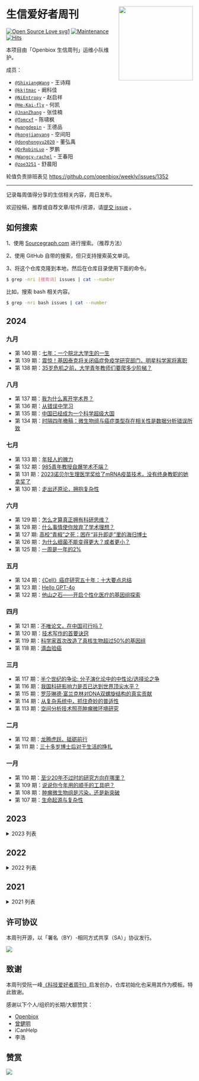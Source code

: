 # 生信爱好者周刊 <img src="https://raw.githubusercontent.com/openbiox/wiki/master/static/img/logo-long.png" align="right" width="200"/>

[![Open Source Love svg1](https://badges.frapsoft.com/os/v1/open-source.svg?v=103)](https://github.com/ellerbrock/open-source-badges/)
[![Maintenance](https://img.shields.io/badge/Maintained%3F-yes-green.svg)](https://GitHub.com/openbiox/weekly/graphs/commit-activity)
[![Hits](https://hits.seeyoufarm.com/api/count/incr/badge.svg?url=https%3A%2F%2Fgithub.com%2FShixiangWang%2Fweekly&count_bg=%2379C83D&title_bg=%23555555&icon=&icon_color=%23E7E7E7&title=hits&edge_flat=false)](https://hits.seeyoufarm.com)

本项目由「Openbiox 生信周刊」运维小队维护。

成员：

- [`@ShixiangWang`](https://github.com/ShixiangWang) - 王诗翔
- [`@kkjtmac`](https://github.com/kkjtmac) - 阚科佳
- [`@NiEntropy`](https://github.com/NiEntropy) - 赵启祥 
- [`@He-Kai-fly`](https://github.com/He-Kai-fly) - 何凯
- [`@JnanZhang`](https://github.com/JnanZhang) - 张佳楠
- [`@Tomcxf`](https://github.com/Tomcxf) - 陈啸枫 
- [`@wangdepin`](https://github.com/wangdepin) - 王德品
- [`@kongjianyang`](https://github.com/kongjianyang) - 空间阳
- [`@donghongyu2020`](https://github.com/donghongyu2020) - 董弘禹
- [`@DrRobinLuo`](https://github.com/DrRobinLuo) - 罗鹏
- [`@Wangcy-rachel`](https://github.com/Wangcy-rachel) - 王春阳
- [`@zoe3251`](https://github.com/zoe3251) - 舒晨阳

轮值负责排班表见 <https://github.com/openbiox/weekly/issues/1352>


--------------

记录每周值得分享的生信相关内容，周日发布。

欢迎投稿，推荐或自荐文章/软件/资源，请[提交 issue](https://github.com/openbiox/weekly/issues) 。

## 如何搜索

1、使用 [Sourcegraph.com](https://sourcegraph.com/github.com/openbiox/weekly) 进行搜索。（推荐方法）

2、使用 GitHub 自带的搜索，但只支持搜索英文单词。

3、将这个仓库克隆到本地，然后在仓库目录使用下面的命令。

```bash
$ grep -nri [搜索词] issues | cat --number
```

比如，搜索 bash 相关内容。

```bash
$ grep -nri bash issues | cat --number
```

## 2024

### 九月

- 第 140 期：[七年：一个皖北大学生的一生](issues/issue-140.md)
- 第 139 期：[震惊！基因泰克将关闭癌症免疫学研究部门，明星科学家将离职](issues/issue-139.md)
- 第 138 期：[35岁危机之前，大学青年教师们要爬多少阶梯？](issues/issue-138.md)

### 八月

- 第 137 期：[我为什么离开学术界？](issues/issue-137.md)
- 第 136 期：[从错误中学习](issues/issue-136.md)
- 第 135 期：[中国已经成为一个科学超级大国](issues/issue-135.md)
- 第 134 期：[时隔四年撤稿：微生物组与癌症类型存在相关性是数据分析错误所致](issues/issue-134.md)

### 七月

- 第 133 期：[年轻人的魄力](issues/issue-133.md)
- 第 132 期：[985青年教授自爆学术不端？](issues/issue-132.md)
- 第 131 期：[2023诺贝尔生理医学奖给了mRNA疫苗技术，没有终身教职的她拿奖了](issues/issue-131.md)
- 第 130 期：[走出还原论，拥抱复杂性](issues/issue-130.md)

### 六月

- 第 129 期：[怎么才算真正拥有科研思维？](issues/issue-129.md)
- 第 128 期：[什么事情使你放弃了学术理想？](issues/issue-128.md)
- 第 127 期: [高校“青椒”之死：困在“非升即走”里的海归博士](issues/issue-127.md)
- 第 126 期：[为什么细菌不能变得更大？或者更小？](issues/issue-126.md)
- 第 125 期：[一周是一年的2%](issues/issue-125.md)


### 五月

- 第 124 期：[《Cell》癌症研究五十年：十大要点总结](issues/issue-124.md)
- 第 123 期：[Hello GPT-4o](issues/issue-123.md)
- 第 122 期：[他山之石——开启个性化医疗的基因组探索](issues/issue-122.md)

### 四月

- 第 121 期：[不唯论文，在中国可行吗？](issues/issue-121.md)
- 第 120 期：[技术写作的首要诀窍](issues/issue-120.md)
- 第 119 期：[科学家首次改造了真核生物超过50%的基因组](issues/issue-119.md)
- 第 118 期：[滴血验癌](issues/issue-118.md)

### 三月

- 第 117 期：[半个世纪的争论: 分子演化论中的中性论/选择论之争](issues/issue-117.md)
- 第 116 期：[我国科研影响力是否已达到世界顶尖水平？](issues/issue-116.md)
- 第 115 期：[罗莎琳德·富兰克林对DNA双螺旋结构的真实贡献](issues/issue-115.md)
- 第 114 期：[从复杂系统中，抓住奇妙的普适性](issues/issue-114.md)
- 第 113 期：[空间分析技术照亮肿瘤微环境研究](issues/issue-113.md)

### 二月

- 第 112 期：[龙腾虎跃、砥砺前行](issues/issue-112.md)
- 第 111 期：[三十多岁博士后对于生活的挣扎](issues/issue-111.md)

### 一月

- 第 110 期：[至少20年不过时的研究方向在哪里？](issues/issue-110.md)
- 第 109 期：[说说你今年用的顺手的工具吧？](issues/issue-109.md)
- 第 108 期：[肿瘤微生物组是污染，还是新突破](issues/issue-108.md)
- 第 107 期：[生命起源与复杂性](issues/issue-107.md)

## 2023

<details>
 
<summary>2023 列表</summary>

### 十二月

- 第 106 期：[哪些技能/知识使生物信息学不可替代？](issues/issue-106.md)
- 第 105 期：[你愿不愿意在一个小县城待一辈子？](issues/issue-105.md)
- 第 104 期：[百度文心一言和GPT的差距有多大？](issues/issue-104.md)
- 第 103 期：[取消论文发表硬性规定，读博变轻松了吗？](issues/issue-103.md)
- 第 102 期：[中国为什么没有世界一流的研究型医科大学](issues/issue-102.md)

### 十一月

- 第 101 期：[一生不被允许gap的中国人](issues/issue-101.md)
- 第 100 期：[朋友好](issues/issue-100.md)
- 第 99 期：[发论文还是生孩子，女性在学术界会遭遇什么？](issues/issue-99.md)
- 第 98 期：[自然选择主要作用于基因上吗？](issues/issue-98.md)


### 十月

- 第 97 期：[失败的读博经历-如何从跌倒中爬起来？](issues/issue-97.md)
- 第 96 期：[如何取得杰出成就](issues/issue-96.md)
- 第 95 期：[中国人群泛基因组联盟](issues/issue-95.md)

### 九月

- 第 94 期：[非线性的世界，线性的你](issues/issue-94.md)
- 第 93 期：[来自妈妈的Y染色体](issues/issue-93.md)
- 第 92 期：[医疗反腐的困境和选项](issues/issue-92.md)
- 第 91 期：[探索的动机](issues/issue-91.md)

### 八月

- 第 90 期：[性别视角下的中国科研人员画像](issues/issue-90.md)
- 第 89 期：[视频学习胜过读书吗？](issues/issue-89.md)
- 第 88 期：[Vim之父因病离世，一生写下Vim传奇](issues/issue-88.md)
- 第 87 期：[耿美玉的971是真药的可能性](issues/issue-87.md)

### 七月

- 第 86 期：[如何做亮眼的研究生？](issues/issue-86.md)
- 第 85 期：[大学是否选生物：适合普通家庭、智力一般的学生](issues/issue-85.md)
- 第 84 期：[认识自己的缺点](issues/issue-84.md)
- 第 83 期：[2022 Science年度十大科学突破](issues/issue-83.md)
- 第 82 期：[一种新的数字表示方法 Posits](issues/issue-82.md)

### 六月

- 第 81 期：[好人情节](issues/issue-81.md)
- 第 80 期：[生活就像一个鱼缸](issues/issue-80.md)
- 第 79 期：[四千周](issues/issue-79.md)
- 第 78 期：[霸凌是平庸科学家登上顶峰的手段](issues/issue-78.md)

### 五月

- 第 77 期：[科研成果被截胡抢发](issues/issue-77.md)
- 第 76 期：[人生是一个长板问题](issues/issue-76.md)
- 第 75 期：[学术需要批判氛围](issues/issue-75.md)

### 四月

- 第 74 期：[新技术的最大风险](issues/issue-74.md)
- 第 73 期：[迄今为止最开放、成果最多的大队列是如何建成的](issues/issue-73.md)
- 第 72 期：[把时间当作朋友](issues/issue-72.md)
- 第 71 期：[博士生真的需要一天看20篇文献吗？](issues/issue-71.md)

### 三月

- 第 70 期：[多彩多姿的科学家](issues/issue-70.md)
- 第 69 期：[如何引导年轻科研工作者？](issues/issue-69.md)
- 第 68 期：[颠覆性大滑坡，科研还能有实质创新吗？](issues/issue-68.md)
- 第 67 期：[你是如何活用ChatGPT给你打工的？](issues/issue-67.md)

### 二月

- 第 66 期：[退休越晚、寿命越短？有关系么](issues/issue-66.md)
- 第 65 期：[125个科学问题：探索与发现](issues/issue-65.md)
- 第 64 期：[“讨好型人格”：越是乞求，越是被推开](issues/issue-64.md)
- 第 63 期：[停止寻找的最佳时间](issues/issue-63.md)

### 一月

- 第 62 期：[回望与兔年寄语](issues/issue-62.md)
- 第 61 期：[基因对寿命的影响](issues/issue-61.md)
- 第 60 期：[孟德尔诞辰 200 周年](issues/issue-60.md)
- 第 59 期：[AlphaCode 编程大赛卷趴一半程序员](issues/issue-59.md)

</details>

## 2022

<details>
 
<summary>2022 列表</summary>

### 十二月

- 第 58 期：[说说你是怎么度过🐑了的日子？](issues/issue-58.md)
- 第 57 期：[深度学习并非“简单的统计”，二者距离已越来越远](issues/issue-57.md)
- 第 56 期：[2022诺贝尔奖的点击化学或可作为单细胞多组学开发的有力工具](issues/issue-56.md)
- 第 55 期：[科学创新四十年，我们可能还没搞明白科学和技术的基本概念](issues/issue-55.md)


### 十一月

- 第 54 期：[人类和人生的意义](issues/issue-54.md)
- 第 53 期：[为什么现在的中国大学生普遍焦虑内卷？](issues/issue-53.md)
- 第 52 期：[真正的“科技与狠活”：全球首个人工“优选基因”的“完美婴儿”马上2岁啦！](issues/issue-52.md)
- 第 51 期：[职业对性格的改变](issues/issue-51.md)


### 十月

- 第 50 期：[顶级1区期刊宣布：明年起将不再拒稿！](issues/issue-50.md)
- 第 49 期：[面对知识孤岛，你会怎么处理？](issues/issue-49.md)
- 第 48 期：[人生不能只有一个支点](issues/issue-48.md)
- 第 47 期：[RStudio 改名 Posit](issues/issue-47.md)

### 九月

- 第 46 期：[你的苹果M系列芯片电脑跑生信顺利么？](issues/issue-46.md)
- 第 45 期：[读博还是择业？](issues/issue-45.md)
- 第 44 期：[为何动物的寿命差异那么大？](issues/issue-44.md)
- 第 43 期：[RNA-seq差异分析究竟应该用什么？](issues/issue-43.md)

### 八月

- 第 42 期：[极简主义的胜利](issues/issue-42.md)
- 第 41 期：[人体是一个共生生态系统](issues/issue-41.md)
- 第 40 期：[bTMB指导肿瘤免疫治疗临床研究](issues/issue-40.md)
- 第 39 期：[人生不短](issues/issue-39.md)

### 七月

- 第 38 期：[选人不选项目的「基石项目」能否走向成功？](issues/issue-38.md)
- 第 37 期：[抛弃“影响”因子，计算颠覆因子！](issues/issue-37.md)
- 第 36 期：[“费钱、费力、不费脑”是中国该提倡的科研吗？](issues/issue-36.md)
- 第 35 期：[生物信息行业的经济生态](issues/issue-35.md)

### 六月

- 第 34 期：[中国百万人群大队列，何去何从？](issues/issue-34.md)
- 第 33 期：[科研与生活](issues/issue-33.md)
- 第 32 期：[有害的同义突变](issues/issue-32.md)
- 第 31 期：[Openbiox 生物信息学社区 2022 拟开展项目，正式招募 ！](issues/issue-31.md)

### 五月

- 第 30 期：[生信的核心修炼道路在哪里？](issues/issue-30.md)
- 第 29 期：[Hiplot开发库开源](issues/issue-29.md)
- 第 28 期：[华大Stereo-seq系列成果揭秘超高分辨率生命全景时空图谱](issues/issue-28.md)

### 四月

- 第 27 期：[真与假的界限在哪里](issues/issue-27.md)
- 第 26 期：[CRISPR的专利权](issues/issue-26.md)
- 第 25 期：[从事生信工作，究竟是远见者，还是工具人？](issues/issue-25.md)
- 第 24 期：[从有隙到无间，首个人类完整基因组发布](issues/issue-24.md)

### 三月

- 第 23 期：[从美国博德研究所成功之道看生命科学前沿创新](issues/issue-23.md)
- 第 22 期：[为什么生产率在提高而我们却越来越忙](issues/issue-22.md)
- 第 21 期：[科研与爱好](issues/issue-21.md)
- 第 20 期：[科研苦行](issues/issue-20.md)

### 二月

- 第 19 期：[2022年值得关注的7大前沿技术](issues/issue-19.md)
- 第 18 期：[过去50年最重要的统计学思想是什么？](issues/issue-18.md)

### 一月

- 第 17 期：[Cox比例风险模型著作者离世](issues/issue-17.md)
- 第 16 期：[癌症新特征](issues/issue-16.md)
- 第 15 期：[科学家的层次](issues/issue-15.md)

</details>

## 2021

<details>
 
<summary>2021 列表</summary>

### 十二月

- 第 14 期：[为什么有些朋友，走着走着就散了](issues/issue-14.md)
- 第 13 期：[他开发了基因界的百科全书，贡献却少有人知](issues/issue-13.md)
- 第 12 期：[你的饮食模式需要改变吗？](issues/issue-12.md)
- 第 11 期：[中科院近20年院士增选之数据分析](issues/issue-11.md)

### 十一月

- 第 10 期：[开放科学](issues/issue-10.md)
- 第 9 期：[统计建模之道和术](issues/issue-9.md)
- 第 8 期：[《沙丘》编剧、《权游》作者使用MS-DOS创作](issues/issue-8.md)

### 十月

- 第 7 期：[为何年轻便科研至死](issues/issue-7.md)
- 第 6 期：[你会买“炸场”Macbook Pro搞生信吗？](issues/issue-6.md)
- 第 5 期：[相关非因果](issues/issue-5.md)
- 第 4 期：[生信有一天可以得诺贝尔奖吗](issues/issue-4.md)

### 九月

- 第 3 期：[百年杨振宁](issues/issue-3.md)
- 第 2 期：[生信的境界与道路](issues/issue-2.md)
- 第 1 期：[生信是什么](issues/issue-1.md)

</details>
 


## 许可协议

本周刊开源，以「署名（BY）-相同方式共享（SA）」协议发行。

![](https://upload.wikimedia.org/wikipedia/commons/thumb/d/d0/CC-BY-SA_icon.svg/100px-CC-BY-SA_icon.svg.png)

## 致谢

本周刊受阮一峰[《科技爱好者周刊》](https://github.com/ruanyf/weekly)启发创办，仓库初始化也采用其作为模板。特此致谢。

感谢以下个人/组织的长期/大额赞赏：

- [Openbiox](https://github.com/openbiox)
- [曾健明](https://github.com/jmzeng1314)
- iCanHelp
- 李浩

## 赞赏

![](https://cdn.nlark.com/yuque/0/2022/png/471931/1648291334186-bd3390be-c83c-4396-aabd-ca39f588c15d.png?x-oss-process=image%2Fresize%2Cw_1290%2Climit_0)

